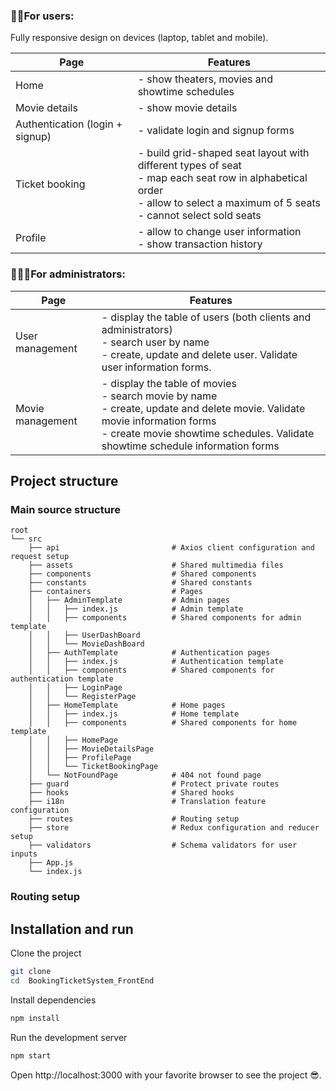 ### 👸🏻For users:

Fully responsive design on devices (laptop, tablet and mobile).

| Page                            | Features                                                                                                                                                                              |
| ------------------------------- | ------------------------------------------------------------------------------------------------------------------------------------------------------------------------------------- |
| Home                            | - show theaters, movies and showtime schedules                                                                                                                                        |
| Movie details                   | - show movie details                                                                                                                                                                  |
| Authentication (login + signup) | - validate login and signup forms                                                                                                                                                     |
| Ticket booking                  | - build grid-shaped seat layout with different types of seat<br> - map each seat row in alphabetical order <br> - allow to select a maximum of 5 seats<br> - cannot select sold seats |
| Profile                         | - allow to change user information<br> - show transaction history                                                                                                                     |

### 👩🏻‍💼For administrators:

| Page             | Features                                                                                                                                                                                                             |
| ---------------- | -------------------------------------------------------------------------------------------------------------------------------------------------------------------------------------------------------------------- |
| User management  | - display the table of users (both clients and administrators)<br> - search user by name<br> - create, update and delete user. Validate user information forms.                                                      |
| Movie management | - display the table of movies<br> - search movie by name<br> - create, update and delete movie. Validate movie information forms<br> - create movie showtime schedules. Validate showtime schedule information forms |
## Project structure

### Main source structure

```
root
└── src
    ├── api                         # Axios client configuration and request setup
    ├── assets                      # Shared multimedia files
    ├── components                  # Shared components
    ├── constants                   # Shared constants
    ├── containers                  # Pages
    │   ├── AdminTemplate           # Admin pages
    │   │   ├── index.js            # Admin template
    │   │   ├── components          # Shared components for admin template
    │   │   ├── UserDashBoard
    │   │   └── MovieDashBoard
    │   ├── AuthTemplate            # Authentication pages
    │   │   ├── index.js            # Authentication template
    │   │   ├── components          # Shared components for authentication template
    │   │   ├── LoginPage
    │   │   └── RegisterPage
    │   ├── HomeTemplate            # Home pages
    │   │   ├── index.js            # Home template
    │   │   ├── components          # Shared components for home template
    │   │   ├── HomePage
    │   │   ├── MovieDetailsPage
    │   │   ├── ProfilePage
    │   │   └── TicketBookingPage
    │   └── NotFoundPage            # 404 not found page
    ├── guard                       # Protect private routes
    ├── hooks                       # Shared hooks
    ├── i18n                        # Translation feature configuration
    ├── routes                      # Routing setup
    ├── store                       # Redux configuration and reducer setup
    ├── validators                  # Schema validators for user inputs
    ├── App.js
    └── index.js
```

### Routing setup
## Installation and run

Clone the project

```bash
git clone 
cd  BookingTicketSystem_FrontEnd
```

Install dependencies

```bash
npm install
```

Run the development server

```bash
npm start
```

Open http://localhost:3000 with your favorite browser to see the project 😎.
